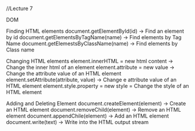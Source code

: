 //Lecture 7

DOM

Finding HTML elements
document.getElementById(id) -> Find an element by id
document.getElementsByTagName(name) -> Find elements by Tag Name
document.getElemestsByClassName(name) -> Find elements by Class name

Changing HTML elements
element.innerHTML = new html content -> Change the inner html of an element
element.attribute = new value -> Change the attribute value of an HTML element
element.setAttribute(attribute, value) -> Change e attribute value of an HTML element
element.style.property = new style = Change the style of an HTML element

Adding and Deleting Element
document.createElement(element) -> Create an HTML element
document.removeChild(element) -> Remove an HTML element
document.appendChile(element) -> Add an HTML element
document.write(text) -> Write into the HTML output stream
